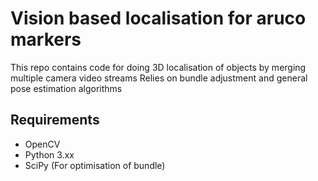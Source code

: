 # Vision based localisation for aruco markers

This repo contains code for doing 3D localisation of objects by merging multiple camera video streams
Relies on bundle adjustment and general pose estimation algorithms

## Requirements

* OpenCV
* Python 3.xx
* SciPy (For optimisation of bundle)
